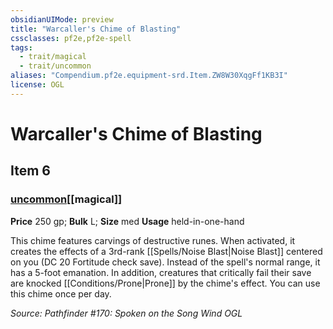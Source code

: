 ```yaml
---
obsidianUIMode: preview
title: "Warcaller's Chime of Blasting"
cssclasses: pf2e,pf2e-spell
tags:
  - trait/magical
  - trait/uncommon
aliases: "Compendium.pf2e.equipment-srd.Item.ZW8W30XqgFf1KB3I"
license: OGL
---
```

# Warcaller's Chime of Blasting
## Item 6
### [uncommon](uncommon "Uncommon Rarity Trait")[[magical]]


**Price** 250 gp; 
**Bulk** L; **Size** med
**Usage** held-in-one-hand

This chime features carvings of destructive runes. When activated, it creates the effects of a 3rd-rank [[Spells/Noise Blast|Noise Blast]] centered on you (DC 20 Fortitude check save). Instead of the spell's normal range, it has a 5-foot emanation. In addition, creatures that critically fail their save are knocked [[Conditions/Prone|Prone]] by the chime's effect. You can use this chime once per day.

*Source: Pathfinder #170: Spoken on the Song Wind*
*OGL*